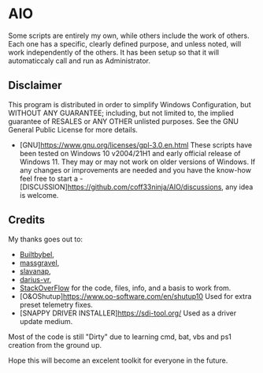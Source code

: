# AIO

Some scripts are entirely my own, while others include the work of others. Each one has a specific, clearly defined purpose, and unless noted, will work independently of the others.
It has been setup so that it will automaticcaly call and run as Administrator.

## Disclaimer

This program is distributed in order to simplify Windows Configuration,
but WITHOUT ANY GUARANTEE; including, but not limited to, the implied guarantee of RESALES or ANY OTHER unlisted purposes.
See the GNU General Public License for more details.
- [GNU]https://www.gnu.org/licenses/gpl-3.0.en.html
These scripts have been tested on Windows 10 v2004/21H1 and early official release of Windows 11. They may or may not work on older versions of Windows.
If any changes or improvements are needed and you have the know-how feel free to start a - [DISCUSSION]https://github.com/coff33ninja/AIO/discussions, any idea is welcome.


## Credits

My thanks goes out to:

- [Builtbybel](https://github.com/builtbybel/),
- [massgravel](https://github.com/massgravel/Microsoft-Activation-Scripts/),
- [slavanap](https://github.com/slavanap/Windows10ManualUpdate/),
- [darius-vr](https://github.com/darius-vr/),
- [StackOverFlow](https://stackoverflow.com/)
for the code, files, info, and a basis to work from. 
- [O&OShutup]https://www.oo-software.com/en/shutup10 Used for extra preset telemetry fixes.
- [SNAPPY DRIVER INSTALLER]https://sdi-tool.org/ Used as a driver update medium.

Most of the code is still "Dirty" due to learning cmd, bat, vbs and ps1 creation from the ground up.

Hope this will become an excelent toolkit for everyone in the future.
